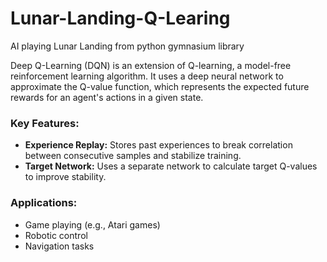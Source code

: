 # Lunar-Landing-Q-Learing

AI playing Lunar Landing from python gymnasium library

Deep Q-Learning (DQN) is an extension of Q-learning, a model-free reinforcement learning algorithm. It uses a deep neural network to approximate the Q-value function, which represents the expected future rewards for an agent's actions in a given state.

### Key Features:
- **Experience Replay:** Stores past experiences to break correlation between consecutive samples and stabilize training.
- **Target Network:** Uses a separate network to calculate target Q-values to improve stability.

### Applications:
- Game playing (e.g., Atari games)
- Robotic control
- Navigation tasks

